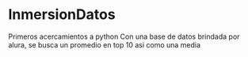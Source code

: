 # InmersionDatos
Primeros acercamientos a python
Con una base de datos brindada por alura, se busca un promedio en top 10 asi como una media
